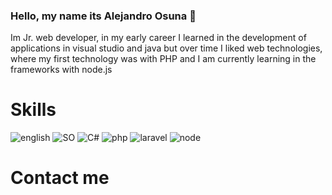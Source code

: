 ### Hello, my name its Alejandro Osuna 👋

Im Jr. web developer, in my early career I learned in the development of applications in visual studio and java but over time I liked web technologies, where my first technology was with PHP and I am currently learning in the frameworks with node.js

# Skills

![english](https://img.shields.io/badge/English%20(US)-50%25-green?style=flat-square&logo=)
![SO](https://img.shields.io/badge/arch%20linux-v5.1.3-blue?style=flat-square&logo=arch-linux)
![C#](https://img.shields.io/badge/Visual%20Studio-v7.3-blueviolet?style=flat-square&logo=c-sharp)
![php](https://img.shields.io/badge/php-5.3%20--%207.4-blue?style=flat-square&logo=php)
![laravel](https://img.shields.io/badge/Laravel-7-red?style=flat-square&logo=laravel)
![node](https://img.shields.io/badge/node--lts%40latest-%3E%3D%206.0.0-brightgreen?style=flat-square&logo=node.js)

# Contact me

<!--
**PAOsuna/PAOsuna** is a ✨ _special_ ✨ repository because its `README.md` (this file) appears on your GitHub profile.

Here are some ideas to get you started:

- 🔭 I’m currently working on ...
- 🌱 I’m currently learning ...
- 👯 I’m looking to collaborate on ...
- 🤔 I’m looking for help with ...
- 💬 Ask me about ...
- 📫 How to reach me: ...
- 😄 Pronouns: ...
- ⚡ Fun fact: ...
-->
